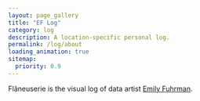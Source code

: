 ```yaml
---
layout: page_gallery
title: "EF Log"
category: log
description: A location-specific personal log.
permalink: /log/about
loading_animation: true
sitemap:
  priority: 0.9
---
```

Flâneuserie is the visual log of data artist <a href='/' target='_blank'>Emily Fuhrman</a>.